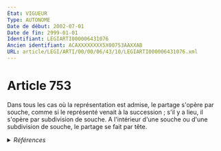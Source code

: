 ```yaml
---
État: VIGUEUR
Type: AUTONOME
Date de début: 2002-07-01
Date de fin: 2999-01-01
Identifiant: LEGIARTI000006431076
Ancien identifiant: ACAXXXXXXXX5X00753AAXXAB
URL: article/LEGI/ARTI/00/00/06/43/10/LEGIARTI000006431076.xml
---
```


<h1>Article 753</h1>

Dans tous les cas où la représentation est admise, le partage s'opère par
souche, comme si le représenté venait à la succession ; s'il y a lieu, il
s'opère par subdivision de souche. A l'intérieur d'une souche ou d'une
subdivision de souche, le partage se fait par tête.


<details>
  <summary><em>Références</em></summary>

  <h2>Articles faisant référence à l'article</h2>
  
  <ul>
    <li>
      <a href="https://legal.tricoteuses.fr//redirection/LEGIARTI000006284665?vers=git&vers=legifrance">LOI no 2001-1135 du 3 décembre 2001 relative aux droits du conjoint survivant et des enfants adultérins et modernisant diverses dispositions de droit successoral - article 1 ENTIEREMENT_MODIF</a> MODIFICATION cible
    </li>
  </ul>
  
  <h2>Références faites par l'article</h2>
  
  <ul>
    <li>
      CODIFICATION source Loi 1803-04-19
    </li>
    <li>
      2001-12-03 MODIFICATION source <a href="https://legal.tricoteuses.fr//redirection/LEGIARTI000006284665?vers=git&vers=legifrance">LOI no 2001-1135 du 3 décembre 2001 relative aux droits du conjoint survivant et des enfants adultérins et modernisant diverses dispositions de droit successoral - article 1 ENTIEREMENT_MODIF</a>
    </li>
    <li>
      2999-01-01 CITATION cible <a href="https://legal.tricoteuses.fr//redirection/LEGIARTI000006430944?vers=git&vers=legifrance">Code civil - article 733 AUTONOME MODIFIE, en vigueur du 1972-08-01 au 2002-07-01</a>
    </li>
    <li>
      2999-01-01 CITATION cible <a href="https://legal.tricoteuses.fr//redirection/LEGIARTI000006431129?vers=git&vers=legifrance">Code civil - article 766 AUTONOME MODIFIE, en vigueur du 1972-08-01 au 2002-07-01</a>
    </li>
  </ul>
</details>
